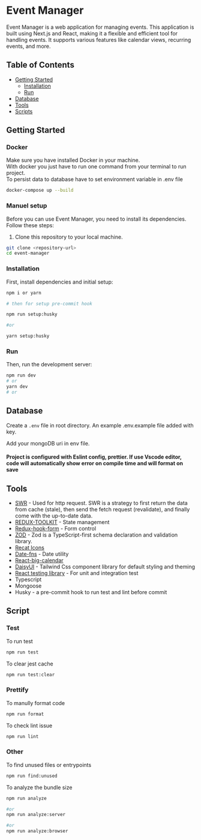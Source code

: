 # Event Manager

Event Manager is a web application for managing events. This application is built using Next.js and React, making it a flexible and efficient tool for handling events. It supports various features like calendar views, recurring events, and more.

## Table of Contents

- [Getting Started](#getting-started)
  - [Installation](#installation)
  - [Run](#run)
- [Database](#database)
- [Tools](#tools)
- [Scripts](#scripts)

## Getting Started

### Docker
Make sure you have installed Docker in your machine. \
With docker you just have to run one command from your terminal to run project.\
To persist data to database have to set environment variable in .env file

```bash
docker-compose up --build
```


### Manuel setup
Before you can use Event Manager, you need to install its dependencies. Follow these steps:

1. Clone this repository to your local machine.

```bash
git clone <repository-url>
cd event-manager
```

### Installation

First, install dependencies and initial setup:

```bash
npm i or yarn

# then for setup pre-commit hook

npm run setup:husky 

#or 

yarn setup:husky
```

### Run

Then, run the development server:

```bash
npm run dev
# or
yarn dev
# or
```

## Database

Create a `.env` file in root directory. An example .env.example file added with key.

Add your mongoDB uri in env file.

#### Project is configured with Eslint config, prettier. If use Vscode editor, code will automatically show error on compile time and will format on save


## Tools

- [SWR](https://swr.vercel.app/) - Used for http request. SWR is a strategy to first return the data from cache (stale), then send the fetch request (revalidate), and finally come with the up-to-date data.
- [REDUX-TOOLKIT](https://redux-toolkit.js.org/) - State management
- [Redux-hook-form](https://react-hook-form.com/) - Form control 
- [ZOD](https://zod.dev/) - Zod is a TypeScript-first schema declaration and validation library.
- [Recat Icons](https://react-icons.github.io/react-icons/) 
- [Date-fns](https://date-fns.org/) - Date utility
- [React-big-calendar](https://github.com/jquense/react-big-calendar)
- [DaisyUI](https://daisyui.com/) - Tailwind Css component library for default styling and theming
- [React testing library](https://testing-library.com/) - For unit and integration test
- Typescript
- Mongoose
- Husky - a pre-commit hook to run test and lint before commit

## Script 

### Test
 To run test 
 
 ```bash
 npm run test
 ```
 
 To clear jest cache
 ```bash
 npm run test:clear
 ```
 
 ### Prettify
 
 To manully format code
 
  ```bash
 npm run format
 ```
 
 To check lint issue
  ```bash
 npm run lint
 ```
 
 ### Other
 
 To find unused files or entrypoints
  ```bash
 npm run find:unused
 ```
 
 To analyze the bundle size
   ```bash
 npm run analyze
 
 #or
 npm run analyze:server
 
 #or
 npm run analyze:browser
 ```
